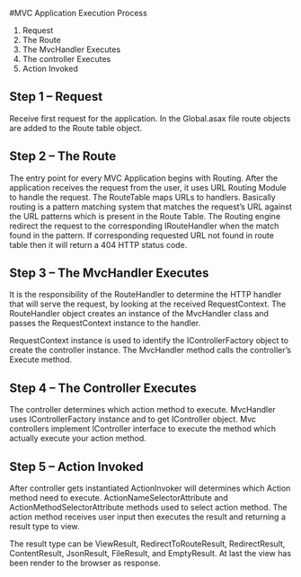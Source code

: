 #MVC Application Execution Process
1. Request
1. The Route
1. The MvcHandler Executes
1. The controller Executes
1. Action Invoked

## Step 1 – Request
Receive first request for the application. In the Global.asax file
route objects are added to the Route table object. 

## Step 2 – The Route
The entry point for every MVC Application begins with Routing. After the application receives the request from the user, it uses URL Routing Module to handle the request. The RouteTable maps URLs to handlers.  Basically routing is a pattern matching system that matches the request’s URL against the URL patterns which is present in the Route Table. The Routing engine redirect the request to the corresponding IRouteHandler when the match found in the pattern. If corresponding requested URL not found in route table then it will return a 404 HTTP status code.

## Step 3 – The MvcHandler Executes
It is the responsibility of the RouteHandler to determine the HTTP handler that will serve the request, by looking at the received RequestContext. The RouteHandler object creates an instance of the MvcHandler class and passes the RequestContext instance to the handler.

RequestContext instance is used to identify the IControllerFactory object to create the controller instance.
The MvcHandler method calls the controller’s Execute method.

## Step 4 – The Controller Executes
The controller determines which action method to execute. MvcHandler uses IControllerFactory instance and to get IController object. Mvc controllers implement IController interface to execute the method which actually execute your action method.

## Step 5 – Action Invoked
After controller gets instantiated ActionInvoker will determines which Action method need to execute. ActionNameSelectorAttribute and ActionMethodSelectorAttribute methods used to select action method. The action method receives user input then executes the result and returning a result type to view. 

The result type can be ViewResult, RedirectToRouteResult, RedirectResult, ContentResult, JsonResult, FileResult, and EmptyResult. At last the view has been render to the browser as response.
